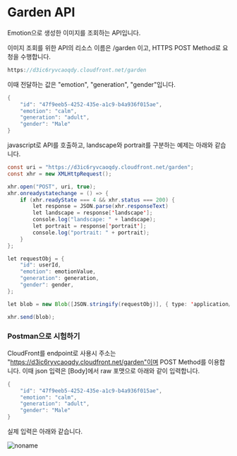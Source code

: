 # Garden API

Emotion으로 생성한 이미지를 조회하는 API입니다. 

이미지 조회를 위한 API의 리소스 이름은 /garden 이고, HTTPS POST Method로 요청을 수행합니다.

```java
https://d3ic6ryvcaoqdy.cloudfront.net/garden
```

이때 전달하는 값은 "emotion", "generation", "gender"입니다. 

```java
{
    "id": "47f9eeb5-4252-435e-a1c9-b4a936f015ae",
    "emotion": "calm",
    "generation": "adult",
    "gender": "Male"
}
```

javascript로 API를 호출하고, landscape와 portrait를 구분하는 예제는 아래와 같습니다.  

```java
const uri = "https://d3ic6ryvcaoqdy.cloudfront.net/garden";
const xhr = new XMLHttpRequest();

xhr.open("POST", uri, true);
xhr.onreadystatechange = () => {
    if (xhr.readyState === 4 && xhr.status === 200) {
        let response = JSON.parse(xhr.responseText)
        let landscape = response['landscape'];
        console.log("landscape: " + landscape);
        let portrait = response['portrait'];
        console.log("portrait: " + portrait);
    }
};

let requestObj = {
    "id": userId,
    "emotion": emotionValue,
    "generation": generation,
    "gender": gender,
};

let blob = new Blob([JSON.stringify(requestObj)], { type: 'application/json' });

xhr.send(blob);
```

### Postman으로 시험하기

CloudFront를 endpoint로 사용시 주소는 "https://d3ic6ryvcaoqdy.cloudfront.net/garden"이며 POST Method를 이용합니다. 이때 json 입력은 [Body]에서 raw 포맷으로 아래와 같이 입력합니다.

```java
{
    "id": "47f9eeb5-4252-435e-a1c9-b4a936f015ae",
    "emotion": "calm",
    "generation": "adult",
    "gender": "Male"
}
```

실제 입력은 아래와 같습니다. 


![noname](https://user-images.githubusercontent.com/52392004/227067966-db3d8962-7dbf-48a5-a30f-60af7cde3edd.png)




